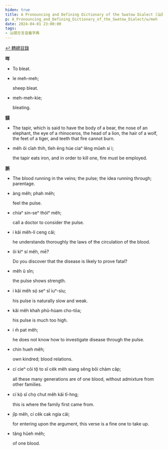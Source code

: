```yaml
---
hiden: true
title: A Pronouncing and Defining Dictionary of the Swatow Dialect (汕頭方言音義字典) / meh
p: A_Pronouncing_and_Defining_Dictionary_of_the_Swatow_Dialect/w/meh
date: 2024-04-01 23:00:00
tags: 
- 汕頭方言音義字典
---
```


[↩️ 轉總目錄](/A_Pronouncing_and_Defining_Dictionary_of_the_Swatow_Dialect)


**咩**
- To bleat.

- îe meh-meh;

  sheep bleat.

- meh-meh-kìe;

  bleating.

**貘**
- The tapir, which is said to have the body of a  bear, the nose of an elephant, the eye of a rhinoceros, the head of a  lion, the hair of a wolf, the feet of a tiger, and teeth that fire  cannot burn.

- mêh ŏi cîah thih, tîeh ēng húe cìaⁿ lêng mûeh sí i;

  the tapir eats iron, and in order to kill one, fire must be employed.

**脈**
- The blood running in the veins; the pulse; the idea running through; parentage.

- àng mêh; phah mêh;

  feel the pulse.

- chíaⁿ sin-seⁿ thóiⁿ mêh;

  call a doctor to consider the pulse.

- i kâi mêh-lí ceng căi;

  he understands thoroughly the laws of the circulation of the blood.

- ŏi kìⁿ sí mêh, mē?

  Do you discover that the disease is likely to prove fatal?

- mêh ŭ sîn;

  the pulse shows strength.

- i kâi mêh só̤ seⁿ sĭ ìuⁿ-sìu;

  his pulse is naturally slow and weak.

- kâi mêh khah phû-hùam cho-tōa;

  his pulse is much too high.

- i m̄ pat mêh;

  he does not know how to investigate disease through the pulse.

- chin hueh mêh;

  own kindred; blood relations.

- cí cìeⁿ cōi tō̤ to sĭ cêk mêh siang sêng bŏi chàm câp;

  all these many generations are of one blood, without admixture from other families.

- cí kò̤ sĭ cho̤ chut mêh kâi tī-hng;

  this is where the family first came from.

- jîp mêh, cí cêk cak ngía căi;

  for entering upon the argument, this verse is a fine one to take up.

- tâng hûeh mêh;

  of one blood.